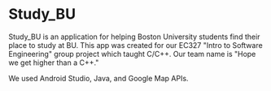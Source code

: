 # Study_BU
Study_BU is an application for helping Boston University students find their place to study at BU. This app was created for our EC327 "Intro to Software Engineering" group project which taught C/C++. Our team name is "Hope we get higher than a C++." 

We used Android Studio, Java, and Google Map APIs. 
 
